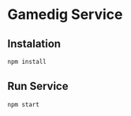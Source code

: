 # Gamedig Service

## Instalation
```javascript
npm install
```

## Run Service
```javascript
npm start
```

